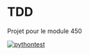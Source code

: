 # TDD
Projet pour le module 450

[![pythontest](https://github.com/Bdeeux/ProjetTest/main/.github/workflows/pythontest.yml/badge.svg?branch=main)](https://github.com/Bdeeux/ProjetTest/main/.github/workflows/pythontest.yml)
